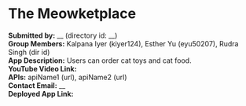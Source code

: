# The Meowketplace
**Submitted by:** __ (directory id: __)  
**Group Members:** Kalpana Iyer (kiyer124), Esther Yu (eyu50207), Rudra Singh (dir id)  
**App Description:** Users can order cat toys and cat food.   
**YouTube Video Link:** <link url here>  
**APIs:** apiName1 (url), apiName2 (url)  
**Contact Email:** __  
**Deployed App Link:** <link url here>